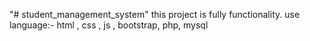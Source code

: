 "# student_management_system" 
this project is fully functionality.
use language:- html , css , js , bootstrap, php, mysql
